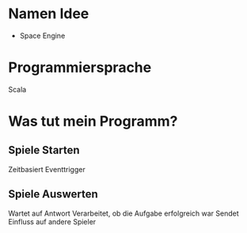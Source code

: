 # Namen Idee
- Space Engine

# Programmiersprache
Scala  

# Was tut mein Programm?

## Spiele Starten
 Zeitbasiert
 Eventtrigger
 
## Spiele Auswerten
Wartet auf Antwort
Verarbeitet, ob die Aufgabe erfolgreich war
Sendet Einfluss auf andere Spieler
